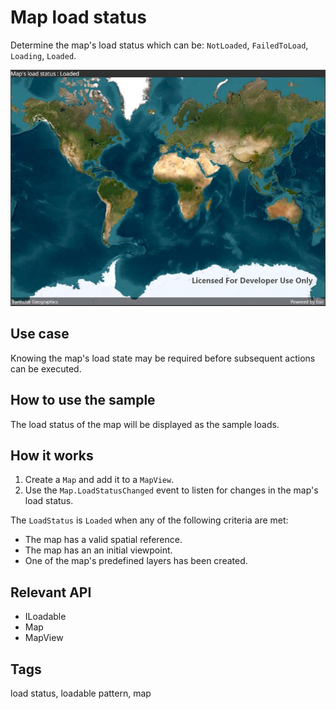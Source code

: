# Map load status

Determine the map's load status which can be: `NotLoaded`, `FailedToLoad`, `Loading`, `Loaded`.

![screenshot](accessloadstatus.jpg)

## Use case

Knowing the map's load state may be required before subsequent actions can be executed.

## How to use the sample

The load status of the map will be displayed as the sample loads.

## How it works

1. Create a `Map` and add it to a `MapView`.
2. Use the `Map.LoadStatusChanged` event to listen for changes in the map's load status.

The `LoadStatus` is `Loaded` when any of the following criteria are met:

* The map has a valid spatial reference.
* The map has an an initial viewpoint.
* One of the map's predefined layers has been created.

## Relevant API

* ILoadable
* Map
* MapView

## Tags

load status, loadable pattern, map
